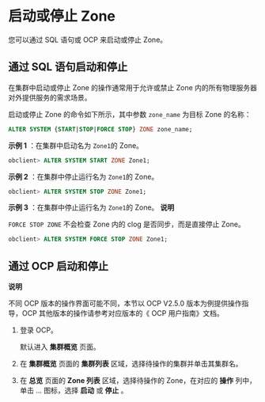 启动或停止 Zone 
===============================

您可以通过 SQL 语句或 OCP 来启动或停止 Zone。

通过 SQL 语句启动和停止 
-----------------------------------

在集群中启动或停止 Zone 的操作通常用于允许或禁止 Zone 内的所有物理服务器对外提供服务的需求场景。

启动或停止 Zone 的命令如下所示，其中参数 `zone_name` 为目标 Zone 的名称：

```sql
ALTER SYSTEM {START|STOP|FORCE STOP} ZONE zone_name;
```



**示例 1** ：在集群中启动名为 `Zone1`的 Zone。

```sql
obclient> ALTER SYSTEM START ZONE Zone1;
```



**示例 2** ：在集群中停止运行名为 `Zone1`的 Zone。

```sql
obclient> ALTER SYSTEM STOP ZONE Zone1;
```



**示例 3** ：在集群中停止运行名为 `Zone1`的 Zone。
**说明**



`FORCE STOP ZONE` 不会检查 Zone 内的 clog 是否同步，而是直接停止 Zone。

```sql
obclient> ALTER SYSTEM FORCE STOP ZONE Zone1;
```



通过 OCP 启动和停止 
---------------------------------

**说明**

不同 OCP 版本的操作界面可能不同，本节以 OCP V2.5.0 版本为例提供操作指导，OCP 其他版本的操作请参考对应版本的《 OCP 用户指南》文档。

1. 登录 OCP。

   默认进入 **集群概览** 页面。
   

2. 在 **集群概览** 页面的 **集群列表** 区域，选择待操作的集群并单击其集群名。

   

3. 在 **总览** 页面的 **Zone 列表** 区域，选择待操作的 Zone，在对应的 **操作** 列中，单击 ... 图标，选择 **启动** 或 **停止** 。

   



